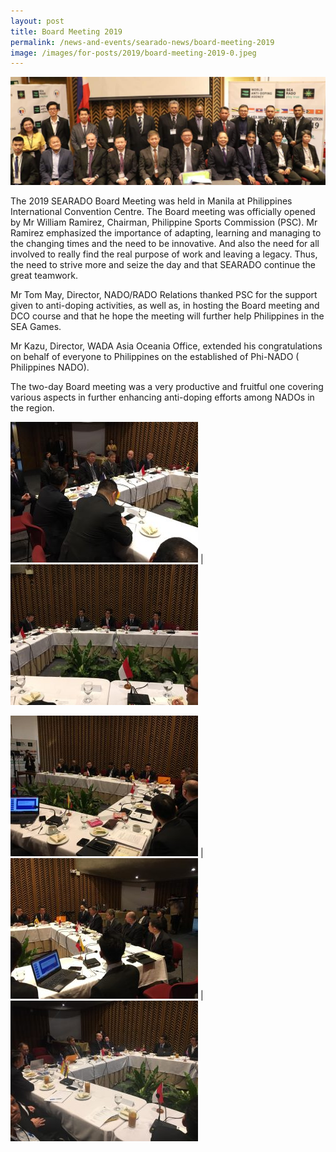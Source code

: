 ```yaml
---
layout: post
title: Board Meeting 2019
permalink: /news-and-events/searado-news/board-meeting-2019
image: /images/for-posts/2019/board-meeting-2019-0.jpeg
---
```

![Board Meeting 2019](/images/for-posts/2019/board-meeting-2019-0.jpeg)

The 2019 SEARADO Board Meeting was held in Manila at Philippines International Convention Centre. The Board meeting was officially opened by Mr William Ramirez, Chairman, Philippine Sports Commission (PSC). Mr Ramirez emphasized the importance of adapting, learning and managing to the changing times and the need to be innovative. And also the need for all involved to really find the real purpose of work and leaving a legacy. Thus, the need to strive more and seize the day and that SEARADO continue the great teamwork.

Mr Tom May, Director, NADO/RADO Relations  thanked PSC for the support given to anti-doping activities, as well as, in hosting the Board meeting and DCO course and that he hope the meeting will further help Philippines in the SEA Games.

Mr Kazu, Director, WADA Asia Oceania Office, extended his congratulations  on behalf of everyone to Philippines on the established of Phi-NADO ( Philippines NADO).

The two-day Board meeting was a very productive and fruitful one covering various aspects in  further enhancing anti-doping efforts among NADOs in the region.

![Board Meeting 2019](/images/for-posts/2019/board-meeting-2019-1.jpeg) | ![Board Meeting 2019](/images/for-posts/2019/board-meeting-2019-2.jpeg)

![Board Meeting 2019](/images/for-posts/2019/board-meeting-2019-3.jpeg) | ![Board Meeting 2019](/images/for-posts/2019/board-meeting-2019-4.jpeg) | ![Board Meeting 2019](/images/for-posts/2019/board-meeting-2019-5.jpeg)
